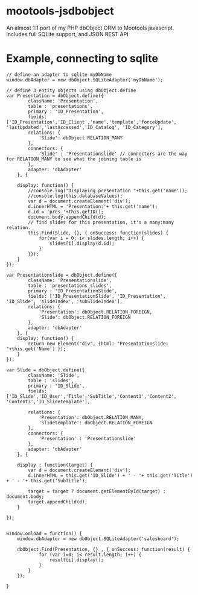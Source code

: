 mootools-jsdbobject
===================

An almost 1:1 port of my PHP dbObject ORM to Mootools javascript. Includes full SQLite support, and JSON REST API


Example, connecting to sqlite
=============================

	// define an adapter to sqlite myDbName
	window.dbAdapter = new dbObject.SQLiteAdapter('myDbName');

	// define 3 entity objects using dbObject.define
	var Presentation = dbObject.define({
			className: 'Presentation',
			table : 'presentations',
			primary : 'ID_Presentation',
			fields: ['ID_Presentation','ID_Client','name','template','forceUpdate', 'lastUpdated','lastAccessed','ID_Catalog', 'ID_Category'],
			relations: {
				'Slide': dbObject.RELATION_MANY
			},
			connectors: {
				'Slide' : 'Presentationslide' // connectors are the way for RELATION_MANY to see what the joining table is
			},
			adapter: 'dbAdapter'
		}, {

		display: function() {
			//console.log("Displaying presentation "+this.get('name'));
			//console.log(this.databaseValues);
			var d = document.createElement('div');
			d.innerHTML = 'Presentation:'+ this.get('name');
			d.id = 'pres_'+this.getID();
			document.body.appendChild(d);
			// find slides for this presentation, it's a many:many relation.
			this.Find(Slide, {}, { onSuccess: function(slides) {
				for(var i = 0; i< slides.length; i++) {
					slides[i].display(d.id);
				}
			}});
		}
	});

	var Presentationslide = dbObject.define({
			className: 'Presentationslide',
			table : 'presentations_slides',
			primary : 'ID_PresentationSlide',
			fields: ['ID_PresentationSlide', 'ID_Presentation', 'ID_Slide', 'slideIndex', 'subSlideIndex'],
			relations: {
				'Presentation': dbObject.RELATION_FOREIGN,
				'Slide': dbObject.RELATION_FOREIGN
			},
			adapter: 'dbAdapter'
		}, {
		display: function() {
			return new Element("div", {html: "Presentationslide: "+this.get('Name') });
		}
	});

	var Slide = dbObject.define({
			className: 'Slide',
			table : 'slides',
			primary : 'ID_Slide',
			fields: ['ID_Slide','ID_User','Title','SubTitle','Content1','Content2', 'Content3','ID_Slidetemplate'],
			
			relations: {
				'Presentation': dbObject.RELATION_MANY,
				'Slidetemplate': dbObject.RELATION_FOREIGN
			},
			connectors: {
				'Presentation' : 'Presentationslide'
			},
			adapter: 'dbAdapter'
		}, {

		display : function(target) {
			var d = document.createElement('div');
			d.innerHTML = this.get('ID_Slide') + ' - '+ this.get('Title')  + ' - '+ this.get('SubTitle');

			target = target ? document.getElementById(target) : document.body;
			target.appendChild(d);
		}

	});


	window.onload = function() {
		window.dbAdapter = new dbObject.SQLiteAdapter('salesboard');

		dbObject.Find(Presentation, {} , { onSuccess: function(result) {
				for (var i=0; i< result.length; i++) {
					result[i].display();
				}
			}
		});

	}